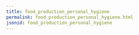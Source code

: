 ```yaml
---
title: food_production_personal_hygiene
permalink: food_production_personal_hygiene.html
jsonid: food_production_personal_hygiene
---
```

